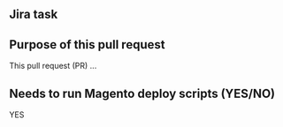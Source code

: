 ## Jira task

<!-- [SAUL-596] https://wdmarkets.atlassian.net/browse/SAUL-596 -->

## Purpose of this pull request

This pull request (PR) ...

<!-- or simply read details on task -->

## Needs to run Magento deploy scripts (YES/NO)

YES

<!-- Generally set to YES, only set to NO if none of the bin/magento deploy scripts needs to be run. Eg only a couple of lines changed in a PHP that doesn't need a s:d:C -->

